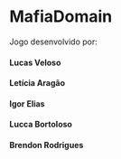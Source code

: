 # MafiaDomain

Jogo desenvolvido por:
#### Lucas Veloso
#### Letícia Aragão
#### Igor Elias
#### Lucca Bortoloso
#### Brendon Rodrigues
